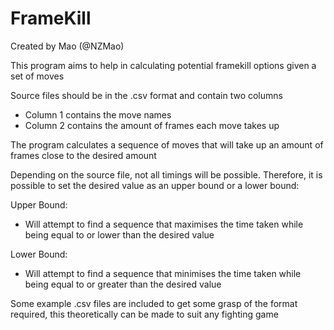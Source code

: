 # FrameKill
Created by Mao (@NZMao)

This program aims to help in calculating potential framekill options given a set of moves

Source files should be in the .csv format and contain two columns
- Column 1 contains the move names
- Column 2 contains the amount of frames each move takes up

The program calculates a sequence of moves that will take up an amount of frames close to the desired amount

Depending on the source file, not all timings will be possible.
Therefore, it is possible to set the desired value as an upper bound or a lower bound:

Upper Bound:
- Will attempt to find a sequence that maximises the time taken while being equal to or lower than the desired value

Lower Bound:
- Will attempt to find a sequence that minimises the time taken while being equal to or greater than the desired value

Some example .csv files are included to get some grasp of the format required, this theoretically can be made to suit any fighting game
